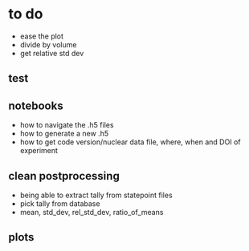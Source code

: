 # to do
- ease the plot
- divide by volume
- get relative std dev

## test

## notebooks

- how to navigate the .h5 files
- how to generate a new .h5 
- how to get code version/nuclear data file, where, when and DOI of experiment

## clean postprocessing
- being able to extract tally from statepoint files
- pick tally from database
- mean, std_dev, rel_std_dev, ratio_of_means

## plots
